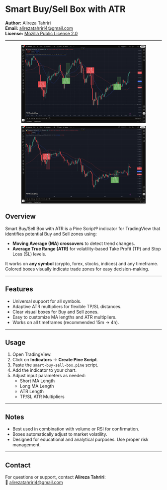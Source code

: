 # Smart Buy/Sell Box with ATR

**Author:** Alireza Tahriri  
**Email:** alirezatahriri4@gmail.com  
**License:** [Mozilla Public License 2.0](https://mozilla.org/MPL/2.0/)

---

<div style="display: flex; gap: 10px; justify-content: center; align-items: center; flex-wrap: wrap;">

  <img src="images/01.png" alt="Screenshot 1" width="400" />
  <img src="images/02.png" alt="Screenshot 2" width="400" />

</div>

## Overview

Smart Buy/Sell Box with ATR is a Pine Script® indicator for TradingView that identifies potential Buy and Sell zones using:

- **Moving Average (MA) crossovers** to detect trend changes.
- **Average True Range (ATR)** for volatility-based Take Profit (TP) and Stop Loss (SL) levels.

It works on **any symbol** (crypto, forex, stocks, indices) and any timeframe. Colored boxes visually indicate trade zones for easy decision-making.

---

## Features

- Universal support for all symbols.
- Adaptive ATR multipliers for flexible TP/SL distances.
- Clear visual boxes for Buy and Sell zones.
- Easy to customize MA lengths and ATR multipliers.
- Works on all timeframes (recommended 15m → 4h).

---

## Usage

1. Open TradingView.
2. Click on **Indicators** → **Create Pine Script**.
3. Paste the `smart-buy-sell-box.pine` script.
4. Add the indicator to your chart.
5. Adjust input parameters as needed:
   - Short MA Length
   - Long MA Length
   - ATR Length
   - TP/SL ATR Multipliers

---

## Notes

- Best used in combination with volume or RSI for confirmation.
- Boxes automatically adjust to market volatility.
- Designed for educational and analytical purposes. Use proper risk management.

---

## Contact

For questions or support, contact **Alireza Tahriri**:  
📧 alirezatahriri4@gmail.com
